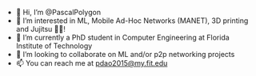 - 👋 Hi, I’m @PascalPolygon
- 👀 I’m interested in ML, Mobile Ad-Hoc Networks (MANET), 3D printing and Jujitsu 🤙🏾!
- 🌱 I’m currently a PhD student in Computer Engineering at Florida Institute of Technology
- 💞️ I’m looking to collaborate on ML and/or p2p networking projects
- 📫 You can reach me at pdao2015@my.fit.edu

<!---
<p align="center">
  <img src ="https://github-readme-stats.vercel.app/api?username=PascalPolygon&show_icons=true&count_private=true&theme=darcula&hide_border=true&hide=issues,contribs&bg_color=00000000">
  <img src ="https://github-readme-stats.vercel.app/api/top-langs/?username=PascalPolygon&layout=compact&hide_border=true&theme=darcula&bg_color=00000000&langs_count=6">
  <img src ="https://github-readme-streak-stats.herokuapp.com?user=PascalPolygon&theme=darcula&hide_border=true&background=FFFFFF00">
</p>
--->

<!---
PascalPolygon/PascalPolygon is a ✨ special ✨ repository because its `README.md` (this file) appears on your GitHub profile.
You can click the Preview link to take a look at your changes.
--->
